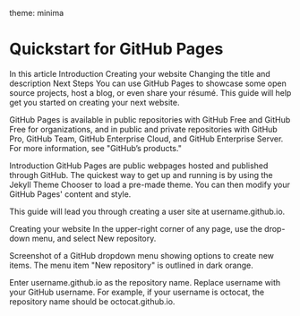 theme: minima 

# Quickstart for GitHub Pages
In this article
Introduction
Creating your website
Changing the title and description
Next Steps
You can use GitHub Pages to showcase some open source projects, host a blog, or even share your résumé. This guide will help get you started on creating your next website.

GitHub Pages is available in public repositories with GitHub Free and GitHub Free for organizations, and in public and private repositories with GitHub Pro, GitHub Team, GitHub Enterprise Cloud, and GitHub Enterprise Server. For more information, see "GitHub’s products."

Introduction
GitHub Pages are public webpages hosted and published through GitHub. The quickest way to get up and running is by using the Jekyll Theme Chooser to load a pre-made theme. You can then modify your GitHub Pages' content and style.

This guide will lead you through creating a user site at username.github.io.

Creating your website
In the upper-right corner of any page, use the  drop-down menu, and select New repository.

Screenshot of a GitHub dropdown menu showing options to create new items. The menu item "New repository" is outlined in dark orange.

Enter username.github.io as the repository name. Replace username with your GitHub username. For example, if your username is octocat, the repository name should be octocat.github.io.
